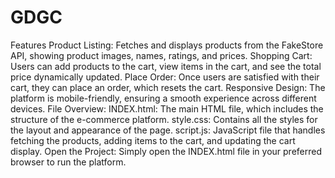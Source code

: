 # GDGC
Features
Product Listing: Fetches and displays products from the FakeStore API, showing product images, names, ratings, and prices.
Shopping Cart: Users can add products to the cart, view items in the cart, and see the total price dynamically updated.
Place Order: Once users are satisfied with their cart, they can place an order, which resets the cart.
Responsive Design: The platform is mobile-friendly, ensuring a smooth experience across different devices.
File Overview:
INDEX.html: The main HTML file, which includes the structure of the e-commerce platform.
style.css: Contains all the styles for the layout and appearance of the page.
script.js: JavaScript file that handles fetching the products, adding items to the cart, and updating the cart display.
Open the Project:
Simply open the INDEX.html file in your preferred browser to run the platform.
